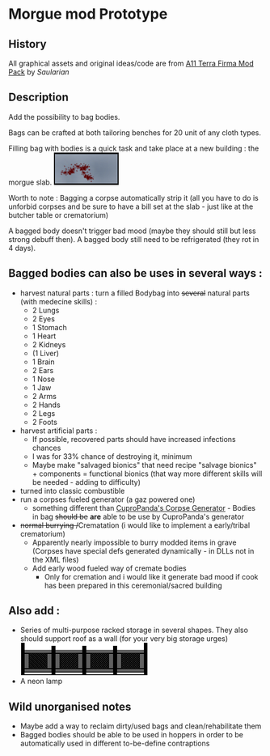 # Morgue mod Prototype

## History
All graphical assets and original ideas/code are from [A11 Terra Firma Mod Pack](https://ludeon.com/forums/index.php?topic=12580.msg126663#msg126663) by *Saularian*
## Description
Add the possibility to bag bodies.

Bags can be crafted at both tailoring benches for 20 unit of any cloth types.

Filling bag with bodies is a quick task and take place at a new building : the morgue slab.
![Morgue Slab](../Textures/Things/Buildings/Production/MorgueSlab.png)

Worth to note : Bagging a corpse automatically strip it (all you have to do is unforbid corpses and be sure to have a bill set at the slab - just like at the butcher table or crematorium)

A bagged body doesn't trigger bad mood (maybe they should still but less strong debuff then). A bagged body still need to be refrigerated (they rot in 4 days).

## Bagged bodies can also be uses in several ways :

- harvest natural parts : turn a filled Bodybag into ~~several~~ natural parts (with medecine skills) :
  - 2 Lungs
  - 2 Eyes
  - 1 Stomach
  - 1 Heart
  - 2 Kidneys
  - (1 Liver)
  - 1 Brain
  - 2 Ears
  - 1 Nose
  - 1 Jaw
  - 2 Arms
  - 2 Hands
  - 2 Legs
  - 2 Foots
- harvest artificial parts :
  - If possible, recovered parts should have increased infections chances
  - I was for 33% chance of destroying it, minimum
  - Maybe make "salvaged bionics" that need recipe "salvage bionics" + components = functional bionics (that way more different skills will be needed - adding to difficulty)
- turned into classic combustible
- run a corpses fueled generator (a gaz powered one)
  - something different than [CuproPanda's Corpse Generator](https://github.com/cuproPanda/CFG) - Bodies in bag ~~should be~~ **are** able to be use by CuproPanda's generator
- ~~normal burrying /~~Crematation (i would like to implement a early/tribal crematorium)
  - Apparently nearly impossible to burry modded items in grave (Corpses have special defs generated dynamically - in DLLs not in the XML files)
  - Add early wood fueled way of cremate bodies
    - Only for cremation and i would like it generate bad mood if cook has been prepared in this ceremonial/sacred building

## Also add :
- Series of multi-purpose racked storage in several shapes. They also should support roof as a wall (for your very big storage urges)![Large rack storage](../Textures/Things/Buildings/Furniture/StorageLarge.png)
- A neon lamp

## Wild unorganised notes
- Maybe add a way to reclaim dirty/used bags and clean/rehabilitate them
- Bagged bodies should be able to be used in hoppers in order to be automatically used in different to-be-define contraptions

